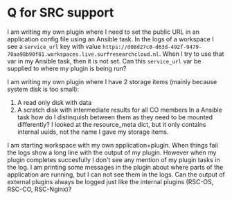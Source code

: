 # Q for SRC support

I am writing my own plugin where I need to set the public URL in an application config file using an Ansible task.
In the logs of a workspace I see a `service_url` key with value `https://d08d27c8-d63d-492f-9479-70aa98b90f81.workspaces.live.surfresearchcloud.nl`.
When I try to use that var in my Ansible task, then it is not set.
Can this `service_url` var be supplied to where my plugin is being run?

I am writing my own plugin where I have 2 storage items (mainly because system disk is too small):
1. A read only disk with data
2. A scratch disk with intermediate results for all CO members
In a Ansible task how do I distinquish between them as they need to be mounted differently?
I looked at the resource_meta dict, but it only contains internal uuids, not the name I gave my storage items.

I am starting workspace with my own application+plugin. When things fail the logs show a long line with the output of my plugin.
However when my plugin completes succesfully I don't see any mention of my plugin tasks in the log.
I am printing some messages in the plugin about where parts of the application are running, but I can not see them in the logs.
Can the output of external plugins always be logged just like the internal plugins (RSC-OS, RSC-CO, RSC-Nginx)?
